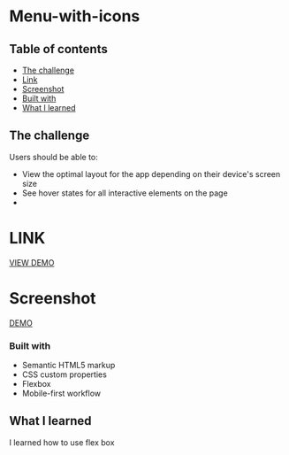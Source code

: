 # Menu-with-icons

## Table of contents

  - [The challenge](#the-challenge)
  - [Link](#link)
  - [Screenshot](#screenshot)
  - [Built with](#built-with)
  - [What I learned](#what-i-learned)

## The challenge

Users should be able to:

- View the optimal layout for the app depending on their device's screen size
- See hover states for all interactive elements on the page
- 
# LINK

[VIEW DEMO]( https://miron-silviu.github.io/Menu-with-icons/)

# Screenshot

[DEMO](https://github.com/Miron-Silviu/Menu-with-icons/assets/119732322/55d28e7f-c794-4f9a-9167-b17db9bb109e)

### Built with

- Semantic HTML5 markup
- CSS custom properties
- Flexbox
- Mobile-first workflow


## What I learned
I learned how to use flex box 


